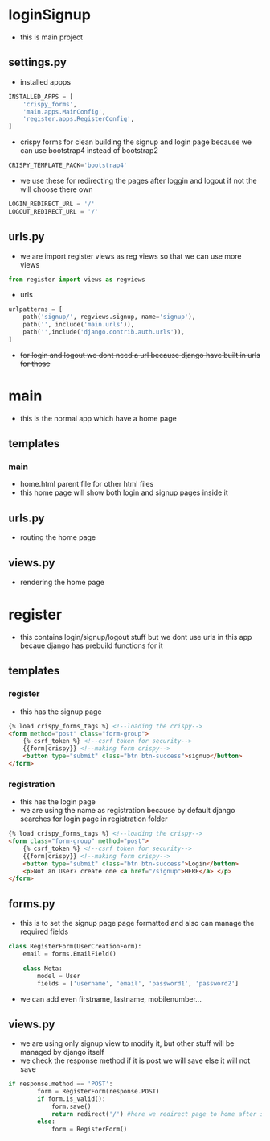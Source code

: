 # loginSignup
- this is main project
## settings.py
- installed appps 
```python
INSTALLED_APPS = [
    'crispy_forms',
    'main.apps.MainConfig',
    'register.apps.RegisterConfig',
]
```
- crispy forms for clean building the signup and login page because we can use bootstrap4 instead of bootstrap2
```python
CRISPY_TEMPLATE_PACK='bootstrap4'
```
- we use these for redirecting the pages after loggin and logout if not the will choose there own
```python
LOGIN_REDIRECT_URL = '/' 
LOGOUT_REDIRECT_URL = '/'
```
## urls.py
- we are import register views as reg views so that we can use more views
```python
from register import views as regviews
```
- urls
```python
urlpatterns = [
    path('signup/', regviews.signup, name='signup'),
    path('', include('main.urls')),
    path('',include('django.contrib.auth.urls')),
]
```
- ~~for login and logout we dont need a url because django have built in urls for those~~
# main
- this is the normal app which have a home page
## templates
   ### main
   - home.html parent file for other html files
   - this home page will show both login and signup pages inside it
   ## urls.py
   - routing  the home page 
   ## views.py
   - rendering the home page


# register
- this contains login/signup/logout stuff but we dont use urls in this app becaue django has prebuild functions for it
## templates
### register
- this has the signup page
```html
{% load crispy_forms_tags %} <!--loading the crispy-->
<form method="post" class="form-group">
    {% csrf_token %} <!--csrf token for security-->
    {{form|crispy}} <!--making form crispy-->
    <button type="submit" class="btn btn-success">signup</button>
</form>
```
### registration
- this has the login page
- we are using the name as registration because by default django searches for login page in registration folder
```html
{% load crispy_forms_tags %} <!--loading the crispy-->
<form class="form-group" method="post">
    {% csrf_token %} <!--csrf token for security-->
    {{form|crispy}} <!--making form crispy-->
    <button type="submit" class="btn btn-success">Login</button>
    <p>Not an User? create one <a href="/signup">HERE</a> </p>
</form>
```
## forms.py
- this is to set the signup page page formatted and also can manage the required fields
```python
class RegisterForm(UserCreationForm):
    email = forms.EmailField()

    class Meta:
        model = User
        fields = ['username', 'email', 'password1', 'password2']
```
- we can add even firstname, lastname, mobilenumber...
## views.py
- we are using only signup view to modify it, but other stuff will be managed by django itself
- we check the response method if it is post we will save else it will not save
```python
if response.method == 'POST':
        form = RegisterForm(response.POST)
        if form.is_valid():
            form.save()
            return redirect('/') #here we redirect page to home after signup
        else:
            form = RegisterForm()
```
